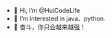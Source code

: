 - 👋 Hi, I’m @HuiCodeLife
- 👀 I’m interested in java、python.
- 🌱 奋斗，你只会越来越强！

<!---
huidevnull/huidevnull is a ✨ special ✨ repository because its `README.md` (this file) appears on your GitHub profile.
You can click the Preview link to take a look at your changes.
--->
